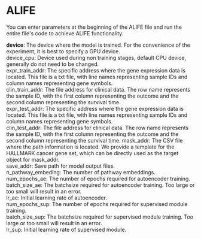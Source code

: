 # ALIFE
You can enter parameters at the beginning of the ALIFE file and run the entire file's code to achieve ALIFE functionality.  

**device**: The device where the model is trained. For the convenience of the experiment, it is best to specify a GPU device.  
device_cpu: Device used during non training stages, default CPU device, generally do not need to be changed.  
expr_train_addr: The specific address where the gene expression data is located. This file is a txt file, with line names representing sample IDs and column names representing gene symbols.  
clin_train_addr: The file address for clinical data. The row name represents the sample ID, with the first column representing the outcome and the second column representing the survival time.  
expr_test_addr: The specific address where the gene expression data is located. This file is a txt file, with line names representing sample IDs and column names representing gene symbols.  
clin_test_addr: The file address for clinical data. The row name represents the sample ID, with the first column representing the outcome and the second column representing the survival time.
mask_addr: The CSV file where the path information is located. We provide a template for the HALLMARK cancer gene set, which can be directly used as the target object for mask_addr.  
save_addr: Save path for model output files.  
n_pathway_embeding: The number of pathway embeddings.  
num_epochs_ae: The number of epochs required for autoencoder training.  
batch_size_ae: The batchsize required for autoencoder training. Too large or too small will result in an error.  
lr_ae: Initial learning rate of autoencoder.  
num_epochs_sup: The number of epochs required for supervised module training.  
batch_size_sup: The batchsize required for supervised module training. Too large or too small will result in an error.  
lr_sup: Initial learning rate of supervised module.  





